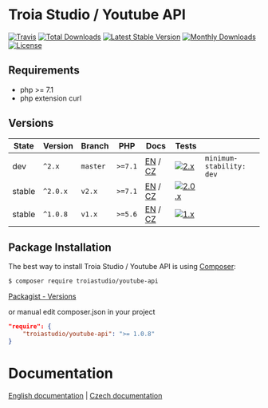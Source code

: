 # Troia Studio / Youtube API

[![Travis](https://travis-ci.org/TroiaStudio/YoutubeAPI.svg?branch=master)](https://travis-ci.org/TroiaStudio/YoutubeAPI)
[![Total Downloads](https://poser.pugx.org/troiastudio/youtube-api/downloads)](https://packagist.org/packages/troiastudio/youtube-api)
[![Latest Stable Version](https://poser.pugx.org/troiastudio/youtube-api/v/stable)](https://packagist.org/packages/troiastudio/youtube-api)
[![Monthly Downloads](https://poser.pugx.org/troiastudio/youtube-api/d/monthly)](https://packagist.org/packages/troiastudio/youtube-api)
[![License](https://poser.pugx.org/troiastudio/youtube-api/license)](https://packagist.org/packages/troiastudio/youtube-api)

## Requirements
- php >= 7.1
- php extension curl


## Versions

| State  | Version  | Branch | PHP     | Docs | Tests |  |
|--------|----------|--------|---------|------|-------|--|
| dev    | `^2.x`   | `master` | `>=7.1` | [EN](https://github.com/TroiaStudio/YoutubeAPI/blob/master/docs/en/v2/index.md) / [CZ](https://github.com/TroiaStudio/YoutubeAPI/blob/master/docs/cs/v2/index.md) | [![2.x](https://travis-ci.org/TroiaStudio/YoutubeAPI.svg?branch=master)](https://travis-ci.org/TroiaStudio/YoutubeAPI) | `minimum-stability: dev` |
| stable | `^2.0.x` | `v2.x` | `>=7.1` | [EN](https://github.com/TroiaStudio/YoutubeAPI/blob/v2.x/docs/en/v2/index.md) / [CZ](https://github.com/TroiaStudio/YoutubeAPI/blob/v2.x/docs/cs/v2/index.md) | [![2.0.x](https://travis-ci.org/TroiaStudio/YoutubeAPI.svg?branch=v2.x)](https://travis-ci.org/TroiaStudio/YoutubeAPI) | |
| stable | `^1.0.8` | `v1.x` | `>=5.6` | [EN](https://github.com/TroiaStudio/YoutubeAPI/blob/v1.x/docs/en/v1/index.md) / [CZ](https://github.com/TroiaStudio/YoutubeAPI/blob/v1.x/docs/cs/v1/index.md) | [![1.x](https://travis-ci.org/TroiaStudio/YoutubeAPI.svg?branch=v1.x)](https://travis-ci.org/TroiaStudio/YoutubeAPI) | |


Package Installation
--------------------
The best way to install Troia Studio / Youtube API is using [Composer](http://getcomposer.org/):

```sh
$ composer require troiastudio/youtube-api
```

[Packagist - Versions](https://packagist.org/packages/troiastudio/youtube-api)

or manual edit composer.json in your project

```json
"require": {
    "troiastudio/youtube-api": ">= 1.0.8"
}
```


Documentation
=============

[English documentation](https://github.com/TroiaStudio/YoutubeAPI/blob/master/docs/en/v2/index.md) | [Czech documentation](https://github.com/TroiaStudio/YoutubeAPI/blob/master/docs/cs/v2/index.md)